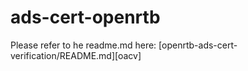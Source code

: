 # ads-cert-openrtb

Please refer to he readme.md here: [openrtb-ads-cert-verification/README.md][oacv]
